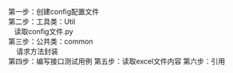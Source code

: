第一步：创建config配置文件</br>
第二步：工具类：Util</br>
       &nbsp;&nbsp; 读取config文件.py</br>
第三步：公共类：common</br>
       &nbsp; &nbsp; 请求方法封装</br>
第四步：编写接口测试用例
第五步：读取excel文件内容
第六步：引用